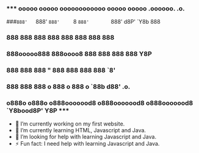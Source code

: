 ### *** ooooo   ooooo oooooooooooo ooooo        ooooo          .oooooo.   .o. 
###`888'   `888' `888'     `8 `888'        `888'         d8P'  `Y8b  888 
### 888     888   888          888          888         888      888 888 
### 888ooooo888   888oooo8     888          888         888      888 Y8P 
### 888     888   888    "     888          888         888      888 `8' 
### 888     888   888       o  888       o  888       o `88b    d88' .o. 
### o888o   o888o o888ooooood8 o888ooooood8 o888ooooood8  `Y8bood8P'  Y8P ***


- 🔭 I’m currently working on my first website.
- 🌱 I’m currently learning HTML, Javascript and Java.
- 🤔 I’m looking for help with learning Javascript and Java.
-  ⚡ Fun fact: I need help with learning Javascript and Java.


<!--
**lalolel/lalolel** is a ✨ _special_ ✨ repository because its `README.md` (this file) appears on your GitHub profile.

Here are some ideas to get you started:

- 🔭 I’m currently working on ...
- 🌱 I’m currently learning ...
- 👯 I’m looking to collaborate on ...
- 🤔 I’m looking for help with ...
- 💬 Ask me about ...
- 📫 How to reach me: ...
- 😄 Pronouns: ...
- ⚡ Fun fact: ...
-->
